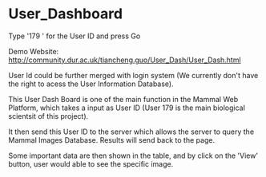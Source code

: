 # User_Dashboard
Type '179 ' for the User ID and press Go

Demo Website: http://community.dur.ac.uk/tiancheng.guo/User_Dash/User_Dash.html

User Id could be further merged with login system (We currently don't have the right to acess the User Information Database).


This User Dash Board is one of the main function in the Mammal Web Platform, which takes a input as User ID (User 179 is the 
main biological scientsit of this project).

It then send this User ID to the server which allows the server to query the Mammal Images Database.
Results will send back to the page.

Some important data are then shown in the table, and by click on the 'View' button, user would able to 
see the specific image.
